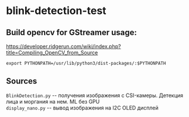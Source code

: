 # blink-detection-test

## Build opencv for GStreamer usage:
https://developer.ridgerun.com/wiki/index.php?title=Compiling_OpenCV_from_Source

`export PYTHONPATH=/usr/lib/python3/dist-packages/:$PYTHONPATH`

## Sources

`BlinkDetection.py` -- получения изображения с CSI-камеры. Детекция лица и моргания на нем. ML без GPU  
`display_nano.py` -- вывод изображения на I2C OLED дисплей
